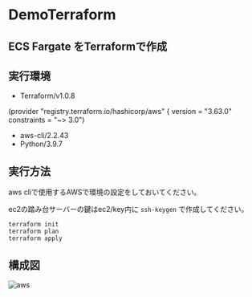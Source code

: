# DemoTerraform

## ECS Fargate をTerraformで作成
## 実行環境
- Terraform/v1.0.8

 (provider "registry.terraform.io/hashicorp/aws" {
  version     = "3.63.0"
  constraints = "~> 3.0")

- aws-cli/2.2.43 
- Python/3.9.7
## 実行方法
aws cliで使用するAWSで環境の設定をしておいてください。

ec2の踏み台サーバーの鍵はec2/key内に
```ssh-keygen```
で作成してください。

```
terraform init
terraform plan
terraform apply
```
## 構成図
![aws](https://user-images.githubusercontent.com/5231283/137711808-f0303413-75cf-4942-a09d-4d43271f3f4c.png)
